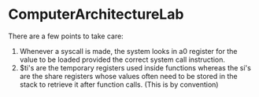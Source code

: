 # ComputerArchitectureLab
There are a few points to take care:
1) Whenever a syscall is made, the system looks in a0 register for the value to be loaded provided the correct system call instruction.
2) $ti's are the temporary registers used inside functions whereas the si's are the share registers whose values often need to be stored in the stack to retrieve it after function calls. (This is by convention)
